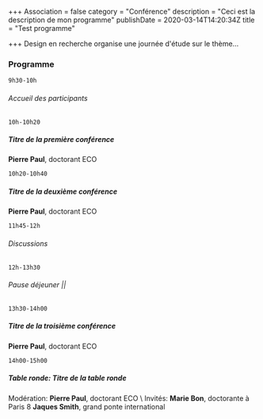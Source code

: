 +++
Association = false
category = "Conférence"
description = "Ceci est la description de mon programme"
publishDate = 2020-03-14T14:20:34Z
title = "Test programme"

+++
Design en recherche organise une journée d'étude sur le thème...

### Programme

`9h30-10h`

###### Accueil des participants

`10h-10h20`

##### Titre de la première conférence

**Pierre Paul**, doctorant ECO

`10h20-10h40`

##### Titre de la deuxième conférence

**Pierre Paul**, doctorant ECO

`11h45-12h`

###### Discussions

`12h-13h30`

###### Pause déjeuner ||

`13h30-14h00`

##### Titre de la troisième conférence

**Pierre Paul**, doctorant ECO

`14h00-15h00`

##### Table ronde: Titre de la table ronde

Modération:
**Pierre Paul**, doctorant ECO \\
Invités:
**Marie Bon**, doctorante à Paris 8
**Jaques Smith**, grand ponte international